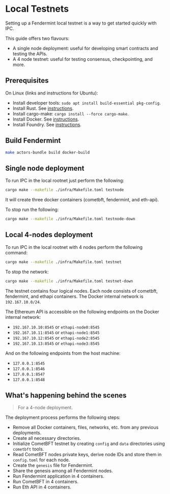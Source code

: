 # Local Testnets

Setting up a Fendermint local testnet is a way to get started quickly with IPC.

This guide offers two flavours:

- A single node deployment: useful for developing smart contracts and testing the APIs.
- A 4 node testnet: useful for testing consensus, checkpointing, and more.

## Prerequisites

On Linux (links and instructions for Ubuntu):

- Install developer tools: `sudo apt install build-essential pkg-config`.
- Install Rust. See [instructions](https://www.rust-lang.org/tools/install).
- Install cargo-make: `cargo install --force cargo-make`.
- Install Docker. See [instructions](https://docs.docker.com/engine/install/ubuntu/).
- Install Foundry. See [instructions](https://book.getfoundry.sh/getting-started/installation).

## Build Fendermint

```bash
make actors-bundle build docker-build
```

## Single node deployment

To run IPC in the local rootnet just perform the following:

```bash
cargo make --makefile ./infra/Makefile.toml testnode
```

It will create three docker containers (cometbft, fendermint, and eth-api).

To stop run the following:
```bash
cargo make --makefile ./infra/Makefile.toml testnode-down
```

## Local 4-nodes deployment

To run IPC in the local rootnet with 4 nodes perform the following command:

```bash
cargo make --makefile ./infra/Makefile.toml testnet
```

To stop the network:

```bash
cargo make --makefile ./infra/Makefile.toml testnet-down
```

The testnet contains four logical nodes. Each node consists of cometbft, fendermint, and ethapi containers.
The Docker internal network is `192.167.10.0/24`.

The Ethereum API is accessible on the following endpoints on the Docker internal network:

- `192.167.10.10:8545` or `ethapi-node0:8545`
- `192.167.10.11:8545` or `ethapi-node1:8545`
- `192.167.10.12:8545` or `ethapi-node2:8545`
- `192.167.10.13:8545` or `ethapi-node3:8545`

And on the following endpoints from the host machine:

- `127.0.0.1:8545`
- `127.0.0.1:8546`
- `127.0.0.1:8547`
- `127.0.0.1:8548`

## What's happening behind the scenes

> For a 4-node deployment.

The deployment process performs the following steps:

- Remove all Docker containers, files, networks, etc. from any previous deployments.
- Create all necessary directories.
- Initialize CometBFT testnet by creating `config` and `data` directories using `cometbft` tools.
- Read CometBFT nodes private keys, derive node IDs and store them in `config.toml` for each node.
- Create the `genesis` file for Fendermint.
- Share the genesis among all Fendermint nodes.
- Run Fendermint application in 4 containers.
- Run CometBFT in 4 containers.
- Run Eth API in 4 containers.

